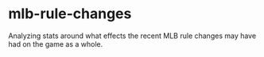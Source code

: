 # mlb-rule-changes
Analyzing stats around what effects the recent MLB rule changes may have had on the game as a whole.
